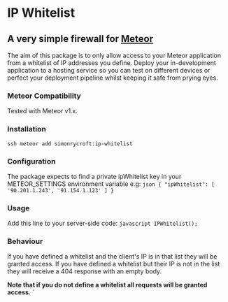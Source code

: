 # IP Whitelist
## A very simple firewall for [Meteor](https://www.meteor.com/)

The aim of this package is to only allow access to your Meteor application from a whitelist of IP addresses you define. Deploy your in-development application to a hosting service so you can test on different devices or perfect your deployment pipeline whilst keeping it safe from prying eyes.

### Meteor Compatibility

Tested with Meteor v1.x.

### Installation
``ssh
meteor add simonrycroft:ip-whitelist
``

### Configuration
The package expects to find a private ipWhitelist key in your METEOR_SETTINGS environment variable e.g:
``json
{
    "ipWhitelist": [
        '90.201.1.243',
        '91.154.1.123'
    ]
}
``

### Usage
Add this line to your server-side code:
``javascript
IPWhitelist();
``

### Behaviour
If you have defined a whitelist and the client's IP is in that list they will be granted access. If you have defined a whitelist but their IP is not in the list they will receive a 404 response with an empty body.

**Note that if you do not define a whitelist all requests will be granted access.**
`

